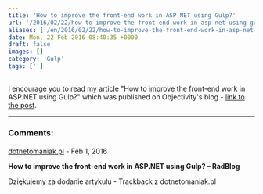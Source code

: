 ```yaml
---
title: 'How to improve the front-end work in ASP.NET using Gulp?'
url: '/2016/02/22/how-to-improve-the-front-end-work-in-asp-net-using-gulp/'
aliases: ['/en/2016/02/22/how-to-improve-the-front-end-work-in-asp-net-using-gulp/']
date: Mon, 22 Feb 2016 08:40:35 +0000
draft: false
images: []
category: 'Gulp'
tags: ['']
---
```


I encourage you to read my article "How to improve the front-end work in ASP.NET using Gulp?" which was published on Objectivity's blog - [link to the post](http://blog.objectivity.co.uk/how-to-improve-the-front-end-work-in-asp-net-using-gulp/).

---
### Comments:
#### 
[dotnetomaniak.pl](http://dotnetomaniak.pl/How-to-improve-the-front-end-work-in-ASPNET-using-Gulp-RadBlog "") - <time datetime="2016-02-22 09:41:35">Feb 1, 2016</time>

**How to improve the front-end work in ASP.NET using Gulp? – RadBlog**

Dziękujemy za dodanie artykułu - Trackback z dotnetomaniak.pl
